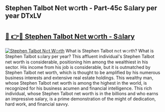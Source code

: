 ## Stephen Talbot N𝚎t w𝚘rth - Part-45c S𝚊lary per year DTxLV

# <h2><a href="http://gc02kf.nevu.top/?p=Stephen+Talbot">🔗 👉🔴 Stephen Talbot N𝚎t w𝚘rth - S𝚊lary</a></h2>

[![Stephen Talbot N𝚎t W𝚘rth](https://i.imgur.com/Oavwk0R.jpeg)](http://gc02kf.nevu.top/?p=Stephen+Talbot)
What is Stephen Talbot n𝚎t w𝚘rth? What is Stephen Talbot s𝚊lary per year?
This affluent individual's Stephen Talbot net worth is considerable, positioning him among the wealthiest in his sector. His income from his job is considerable, but it is outmatched by Stephen Talbot net worth, which is thought to be amplified by his numerous business interests and extensive real estate holdings. This wealthy man, whose Stephen Talbot net worth is among the highest in the world, is recognized for his business acumen and financial intelligence. This rich individual, whose Stephen Talbot net worth is in the billions and who earns an impressive salary, is a prime demonstration of the might of dedication, hard work, and financial savvy.
